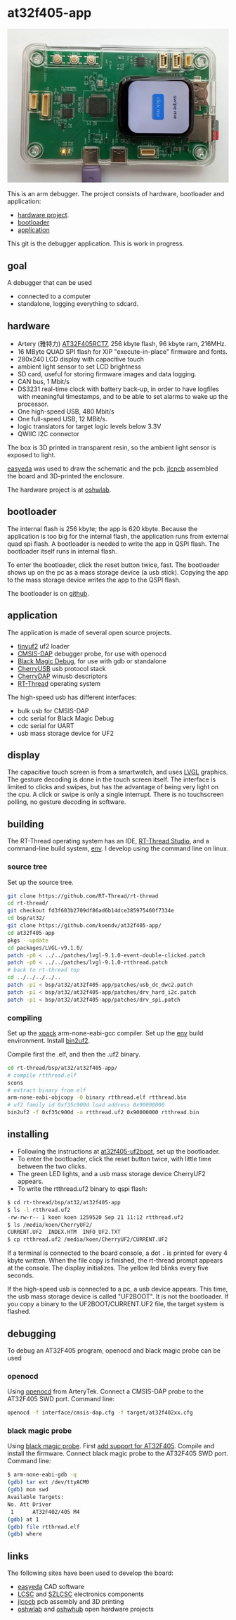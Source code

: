 # at32f405-app
![ ](picture/at32f405-tool.jpeg  "at32f405 tool")

This is an arm  debugger. The project consists of hardware, bootloader and application:

- [hardware project](https://oshwlab.com/koendv/at32f405-tool).
- [bootloader](https://github.com/koendv/at32f405-uf2boot)
- [application](https://github.com/koendv/at32f405-app)

This git is the debugger application. This is work in progress.

## goal

A debugger that can be used

- connected to a computer
- standalone, logging everything to sdcard.

## hardware

- Artery (雅特力) [AT32F405RCT7](https://www.arterychip.com/en/product/AT32F405.jsp), 256 kbyte flash, 96 kbyte ram, 216MHz.
- 16 MByte QUAD SPI flash for XIP "execute-in-place" firmware and fonts.
- 280x240 LCD display with capacitive touch
- ambient light sensor to set LCD brightness
- SD card, useful for storing firmware images and data logging.
- CAN bus, 1 Mbit/s
- DS3231 real-time clock with battery back-up, in order to have logfiles with meaningful timestamps, and to be able to set alarms to wake up the processor.
- One high-speed USB, 480 Mbit/s
- One full-speed USB, 12 MBit/s.
- logic translators for target logic levels below 3.3V
- QWIIC I2C connector

The box is 3D printed in transparent resin, so the ambient light sensor is exposed to light.

[easyeda](https://easyeda.com/) was used to draw the schematic and the pcb. [jlcpcb](https://jlcpcb.com/) assembled the board and 3D-printed the enclosure.

The hardware project is at [oshwlab](https://oshwlab.com/koendv/at32f405-tool).

## bootloader

The internal flash is 256 kbyte; the app is 620 kbyte. Because the application is too big for the internal flash, the application runs from external quad spi flash. A bootloader is needed to write the app in QSPI flash. The bootloader itself runs in internal flash.

To enter the bootloader, click the reset button twice, fast. The bootloader shows up on the pc as a mass storage device (a usb stick). Copying the app to the mass storage device writes the app to the QSPI flash.

The bootloader is on [github](https://github.com/koendv/at32f405-uf2boot).

## application

The application is made of several open source projects.

- [tinyuf2](https://github.com/adafruit/tinyuf2) uf2 loader
- [CMSIS-DAP](https://github.com/ARM-software/CMSIS-DAP) debugger probe, for use with openocd
- [Black Magic Debug](https://github.com/blackmagic-debug/blackmagic), for use with gdb or standalone
- [CherryUSB](https://github.com/cherry-embedded/CherryUSB) usb protocol stack
- [CherryDAP](https://github.com/cherry-embedded/CherryDAP) winusb descriptors
- [RT-Thread](https://github.com/RT-Thread/rt-thread) operating system

The high-speed usb has different interfaces:

- bulk usb for CMSIS-DAP
- cdc serial for Black Magic Debug
- cdc serial for UART
- usb mass storage device for UF2

## display

The capacitive touch screen is from a smartwatch, and uses [LVGL](https://lvgl.io/) graphics. The gesture decoding is done in the touch screen itself. The interface is limited to clicks and swipes, but has the advantage of being very light on the cpu. A click or swipe is only a single interrupt. There is no touchscreen polling, no gesture decoding in software.

## building

The RT-Thread operating system has an IDE, [RT-Thread Studio](https://www.rt-thread.io/studio.html),  and a command-line build system, [env](https://github.com/RT-Thread/env). I develop using the command line on linux.

### source tree

Set up the source tree.

```sh
git clone https://github.com/RT-Thread/rt-thread
cd rt-thread/
git checkout fd3f603b2709df86ad6b14dce385975460f7334e
cd bsp/at32/
git clone https://github.com/koendv/at32f405-app/
cd at32f405-app
pkgs --update
cd packages/LVGL-v9.1.0/
patch -p0 < ../../patches/lvgl-9.1.0-event-double-clicked.patch
patch -p0 < ../../patches/lvgl-9.1.0-rtthread.patch
# back to rt-thread top
cd ../../../../..
patch -p1 < bsp/at32/at32f405-app/patches/usb_dc_dwc2.patch
patch -p1 < bsp/at32/at32f405-app/patches/drv_hard_i2c.patch
patch -p1 < bsp/at32/at32f405-app/patches/drv_spi.patch
```
### compiling
Set up the [xpack](https://github.com/xpack-dev-tools/arm-none-eabi-gcc-xpack/releases/tag/v12.3.1-1.2) arm-none-eabi-gcc compiler.
Set up the  [env](https://github.com/RT-Thread/env) build environment. Install [bin2uf2](https://github.com/tinyvision-ai-inc/uf2-utils).

Compile first the .elf, and then the .uf2 binary.

```sh
cd rt-thread/bsp/at32/at32f405-app/
# compile rtthread.elf
scons
# extract binary from elf
arm-none-eabi-objcopy -O binary rtthread.elf rtthread.bin
# uf2 family id 0xf35c900d load address 0x90000000
bin2uf2 -f 0xf35c900d -o rtthread.uf2 0x90000000 rtthread.bin
```

## installing

- Following the instructions at [at32f405-uf2boot](https://github.com/koendv/at32f405-uf2boot), set up the bootloader.
- To enter the bootloader, click the reset button twice, with little time between the two clicks.
- The green LED lights, and a usb mass storage device CherryUF2 appears.
- To write the rtthread.uf2 binary to qspi flash:

```sh
$ cd rt-thread/bsp/at32/at32f405-app
$ ls -l rtthread.uf2
-rw-rw-r-- 1 koen koen 1259520 Sep 21 11:12 rtthread.uf2
$ ls /media/koen/CherryUF2/
CURRENT.UF2  INDEX.HTM  INFO_UF2.TXT
$ cp rtthread.uf2 /media/koen/CherryUF2/CURRENT.UF2
```
If a terminal is connected to the board console, a dot ```.``` is printed for every 4 kbyte written. When the file copy is finished, the rt-thread prompt appears at the console. The display initializes. The yellow led blinks every five seconds.

If the high-speed usb is connected to a pc, a usb device appears. This time, the usb mass storage device is called "UF2BOOT". It is not the bootloader. If you copy a binary to the UF2BOOT/CURRENT.UF2 file, the target system is flashed.

## debugging

To debug an AT32F405 program, openocd and black magic probe can be used

### openocd

Using [openocd](https://github.com/ArteryTek/openocd) from ArteryTek. Connect a CMSIS-DAP probe to the AT32F405 SWD port.  Command line:
```sh
openocd -f interface/cmsis-dap.cfg -f target/at32f402xx.cfg
```

### black magic probe

Using [black magic probe](https://black-magic.org/index.html). First [add support for AT32F405](applications/blackmagic-rtthread/port/at32f405.patch). Compile and install the firmware. Connect black magic probe to the AT32F405 SWD port. Command line:

```sh
$ arm-none-eabi-gdb -q
(gdb) tar ext /dev/ttyACM0
(gdb) mon swd
Available Targets:
No. Att Driver
 1      AT32F402/405 M4
(gdb) at 1
(gdb) file rtthread.elf
(gdb) where
```

## links
The following sites have been used to develop the board:

- [easyeda](https://easyeda.com/) CAD software
- [LCSC](https://www.lcsc.com/) and [SZLCSC](https://www.szlcsc.com/) electronics components
- [jlcpcb](https://jlcpcb.com/) pcb assembly and 3D printing
- [oshwlab](https://oshwlab.com) and [oshwhub](https://oshwhub.com/) open hardware projects
